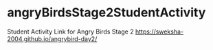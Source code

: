 # angryBirdsStage2StudentActivity
Student Activity Link for Angry Birds Stage 2
https://sweksha-2004.github.io/angrybird-day2/
